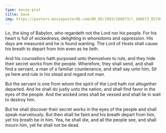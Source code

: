 ```yaml
---
type: movie-plot
title: Dave
img: https://posters.movieposterdb.com/09_05/1993/106673/l_106673_02749156.jpg
---
```


Lo, the king of Babylon, who regardeth not the Lord nor his people. For his heart is full of wickedness, delighting in whoredoms and oppression. His days are measured and he is found wanting. The Lord of Hosts shall cause his breath to depart from him even as he lieth.

And his counsellors hath purposed unto themselves to rule, and they hide their secret works from the people. Wherefore, they shall send, and shall find a servant, a man of a familiar countenance, and shall say unto him, Sit ye here and rule in his stead and regard not man.

But the servant is one from whom the spirit of the Lord hath not altogether departed. And he shall do justly unto the nation, and shall find favor in the eyes of the people. And the wicked ones shall be vexxed and shall lie in wait to destroy him.

But he shall discover their secret works in the eyes of the people and shall speak marvelously. But then shall he faint and his breath depart from him, yet his breath be in him. Yea, he shall die, and all the people see, and shall mourn him, yet he shall not be dead.
